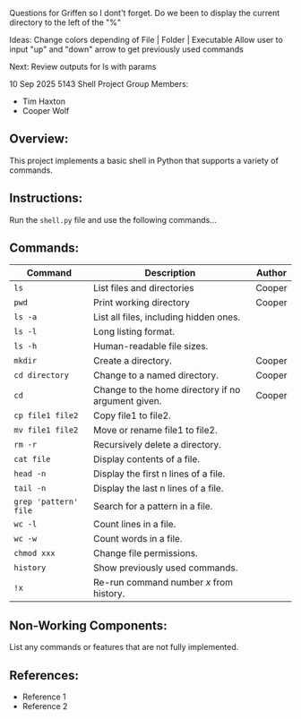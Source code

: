 Questions for Griffen so I dont't forget.
    Do we been to display the current directory to the left of the "%"

Ideas:
    Change colors depending of File | Folder | Executable
    Allow user to input "up" and "down" arrow to get previously used commands

Next:
    Review outputs for ls with params
    


10 Sep 2025
5143 Shell Project
Group Members:
- Tim Haxton
- Cooper Wolf

## Overview:
This project implements a basic shell in Python that supports a variety of commands.

## Instructions:
Run the `shell.py` file and use the following commands...

## Commands:
| Command               | Description                                         | Author   |
|-----------------------|-----------------------------------------------------|----------|
| `ls`                  | List files and directories                          | Cooper |
| `pwd`                 | Print working directory                             | Cooper |
| `ls -a`               | List all files, including hidden ones.              |        |
| `ls -l`               | Long listing format.                                |        |
| `ls -h`               | Human-readable file sizes.                          |        |
| `mkdir`               | Create a directory.                                 | Cooper |
| `cd directory`        | Change to a named directory.                        | Cooper |
| `cd`                  | Change to the home directory if no argument given.  | Cooper |
| `cp file1 file2`      | Copy file1 to file2.                                |        |
| `mv file1 file2`      | Move or rename file1 to file2.                      |        |
| `rm -r`               | Recursively delete a directory.                     |        |
| `cat file`            | Display contents of a file.                         |        |
| `head -n`             | Display the first n lines of a file.                |        |
| `tail -n`             | Display the last n lines of a file.                 |        |
| `grep 'pattern' file` | Search for a pattern in a file.                     |        |
| `wc -l`               | Count lines in a file.                              |        |
| `wc -w`               | Count words in a file.                              |        |
| `chmod xxx`           | Change file permissions.                            |        |
| `history`             | Show previously used commands.                      |        |
| `!x`                  | Re-run command number *x* from history.             |        |


## Non-Working Components:
List any commands or features that are not fully implemented.

## References:
- Reference 1
- Reference 2